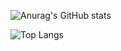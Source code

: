 ![Anurag's GitHub stats](https://github-readme-stats.vercel.app/api?username=OnePointFive99&show_icons=true&theme=transparent)

![Top Langs](https://github-readme-stats.vercel.app/api/top-langs/?username=OnePointFive99&layout=compact)
